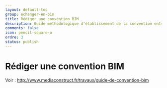 ```yaml
---
layout: default-toc
group: echanger-en-bim
title: Rédiger une convention BIM
description: Guide méthodologique d'établissement de la convention entre acteurs d'un projet.
comments: false
icon: pencil-square-o
ordre: 3
status: publish
---
```


# Rédiger une convention BIM

Voir : http://www.mediaconstruct.fr/travaux/guide-de-convention-bim